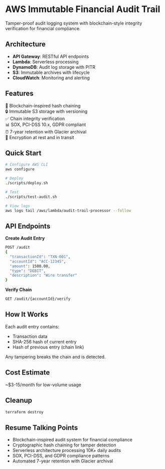 # AWS Immutable Financial Audit Trail

Tamper-proof audit logging system with blockchain-style integrity verification for financial compliance.

## Architecture

- **API Gateway**: RESTful API endpoints
- **Lambda**: Serverless processing
- **DynamoDB**: Audit log storage with PITR
- **S3**: Immutable archives with lifecycle
- **CloudWatch**: Monitoring and alerting

## Features

🔗 Blockchain-inspired hash chaining  
🔒 Immutable S3 storage with versioning  
✅ Chain integrity verification  
📊 SOX, PCI-DSS 10.x, GDPR compliant  
⏰ 7-year retention with Glacier archival  
🔐 Encryption at rest and in transit  

## Quick Start

```bash
# Configure AWS CLI
aws configure

# Deploy
./scripts/deploy.sh

# Test
./scripts/test-audit.sh

# View logs
aws logs tail /aws/lambda/audit-trail-processor --follow
```

## API Endpoints

**Create Audit Entry**
```bash
POST /audit
{
  "transactionId": "TXN-001",
  "accountId": "ACC-12345",
  "amount": 1500.00,
  "type": "DEBIT",
  "description": "Wire transfer"
}
```

**Verify Chain**
```bash
GET /audit/{accountId}/verify
```

## How It Works

Each audit entry contains:
- Transaction data
- SHA-256 hash of current entry
- Hash of previous entry (chain link)

Any tampering breaks the chain and is detected.

## Cost Estimate

~$3-15/month for low-volume usage

## Cleanup

```bash
terraform destroy
```

## Resume Talking Points

- Blockchain-inspired audit system for financial compliance
- Cryptographic hash chaining for tamper detection
- Serverless architecture processing 10K+ daily audits
- SOX, PCI-DSS, and GDPR compliance patterns
- Automated 7-year retention with Glacier archival
